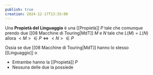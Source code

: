 ```yaml
---
publish: true
creation: 2024-12-17T13:35:00
---
```

Una **Propietà del Linguaggio** è una [[Propietà]] $P$ tale che comunque prendo due [[08 Macchine di Touring|MdT]] $M$ e $N$ tale che $L(M)=L(N)$ allora $<M> \in P \iff <N> \in P$

Ossia se due [[08 Macchine di Touring|MdT]] hanno lo stesso [[Linguaggio]] o
+ Entrambe hanno la [[Propietà]] $P$ 
+ Nessuna delle due la possiede